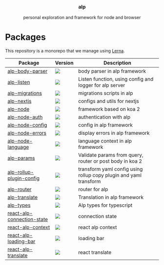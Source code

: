 <h3 align="center">
  alp
</h3>

<p align="center">
  personal exploration and framework for node and browser
</p>

<h1>Packages</h1>

This repository is a monorepo that we manage using [Lerna](https://github.com/lerna/lerna).

| Package                                                           | Version                                                                                                                                                      | Description                                                       |
| ----------------------------------------------------------------- | ------------------------------------------------------------------------------------------------------------------------------------------------------------ | ----------------------------------------------------------------- |
| [alp-body-parser](packages/alp-body-parser)                       | <a href="https://npmjs.org/package/alp-body-parser"><img src="https://img.shields.io/npm/v/alp-body-parser.svg?style=flat-square"></a>                       | body parser in alp framework                                      |
| [alp-listen](packages/alp-listen)                                 | <a href="https://npmjs.org/package/alp-listen"><img src="https://img.shields.io/npm/v/alp-listen.svg?style=flat-square"></a>                                 | Listen function, using config and logger for alp server           |
| [alp-migrations](packages/alp-migrations)                         | <a href="https://npmjs.org/package/alp-migrations"><img src="https://img.shields.io/npm/v/alp-migrations.svg?style=flat-square"></a>                         | migrations scripts in alp                                         |
| [alp-nextjs](packages/alp-nextjs)                                 | <a href="https://npmjs.org/package/alp-nextjs"><img src="https://img.shields.io/npm/v/alp-nextjs.svg?style=flat-square"></a>                                 | configs and utils for nextjs                                      |
| [alp-node](packages/alp-node)                                     | <a href="https://npmjs.org/package/alp-node"><img src="https://img.shields.io/npm/v/alp-node.svg?style=flat-square"></a>                                     | framework based on koa 2                                          |
| [alp-node-auth](packages/alp-node-auth)                           | <a href="https://npmjs.org/package/alp-node-auth"><img src="https://img.shields.io/npm/v/alp-node-auth.svg?style=flat-square"></a>                           | authentication with alp                                           |
| [alp-node-config](packages/alp-node-config)                       | <a href="https://npmjs.org/package/alp-node-config"><img src="https://img.shields.io/npm/v/alp-node-config.svg?style=flat-square"></a>                       | config in alp framework                                           |
| [alp-node-errors](packages/alp-node-errors)                       | <a href="https://npmjs.org/package/alp-node-errors"><img src="https://img.shields.io/npm/v/alp-node-errors.svg?style=flat-square"></a>                       | display errors in alp framework                                   |
| [alp-node-language](packages/alp-node-language)                   | <a href="https://npmjs.org/package/alp-node-language"><img src="https://img.shields.io/npm/v/alp-node-language.svg?style=flat-square"></a>                   | language context in alp framework                                 |
| [alp-params](packages/alp-params)                                 | <a href="https://npmjs.org/package/alp-params"><img src="https://img.shields.io/npm/v/alp-params.svg?style=flat-square"></a>                                 | Validate params from query, router or post body in koa 2          |
| [alp-rollup-plugin-config](packages/alp-rollup-plugin-config)     | <a href="https://npmjs.org/package/alp-rollup-plugin-config"><img src="https://img.shields.io/npm/v/alp-rollup-plugin-config.svg?style=flat-square"></a>     | transform yaml config using rollup copy plugin and yaml transform |
| [alp-router](packages/alp-router)                                 | <a href="https://npmjs.org/package/alp-router"><img src="https://img.shields.io/npm/v/alp-router.svg?style=flat-square"></a>                                 | router for alp                                                    |
| [alp-translate](packages/alp-translate)                           | <a href="https://npmjs.org/package/alp-translate"><img src="https://img.shields.io/npm/v/alp-translate.svg?style=flat-square"></a>                           | Translation in alp framework                                      |
| [alp-types](packages/alp-types)                                   | <a href="https://npmjs.org/package/alp-types"><img src="https://img.shields.io/npm/v/alp-types.svg?style=flat-square"></a>                                   | Alp types for typescript                                          |
| [react-alp-connection-state](packages/react-alp-connection-state) | <a href="https://npmjs.org/package/react-alp-connection-state"><img src="https://img.shields.io/npm/v/react-alp-connection-state.svg?style=flat-square"></a> | connection state                                                  |
| [react-alp-context](packages/react-alp-context)                   | <a href="https://npmjs.org/package/react-alp-context"><img src="https://img.shields.io/npm/v/react-alp-context.svg?style=flat-square"></a>                   | react alp context                                                 |
| [react-alp-loading-bar](packages/react-alp-loading-bar)           | <a href="https://npmjs.org/package/react-alp-loading-bar"><img src="https://img.shields.io/npm/v/react-alp-loading-bar.svg?style=flat-square"></a>           | loading bar                                                       |
| [react-alp-translate](packages/react-alp-translate)               | <a href="https://npmjs.org/package/react-alp-translate"><img src="https://img.shields.io/npm/v/react-alp-translate.svg?style=flat-square"></a>               | react translate                                                   |

